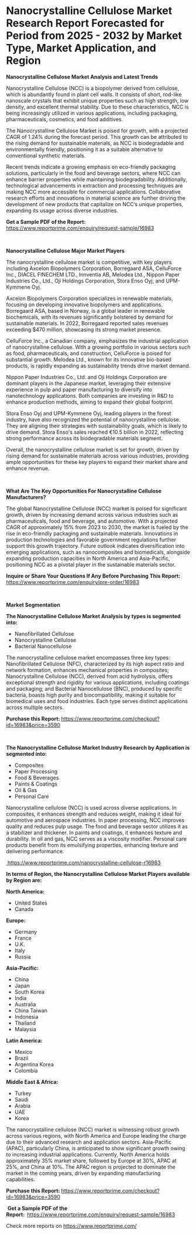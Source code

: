 <p><h1>Nanocrystalline Cellulose Market Research Report Forecasted for Period from 2025 -  2032 by Market Type, Market Application, and Region</h1></p><p><strong>Nanocrystalline Cellulose Market Analysis and Latest Trends</strong></p>
<p><p>Nanocrystalline Cellulose (NCC) is a biopolymer derived from cellulose, which is abundantly found in plant cell walls. It consists of short, rod-like nanoscale crystals that exhibit unique properties such as high strength, low density, and excellent thermal stability. Due to these characteristics, NCC is being increasingly utilized in various applications, including packaging, pharmaceuticals, cosmetics, and food additives.</p><p>The Nanocrystalline Cellulose Market is poised for growth, with a projected CAGR of 1.24% during the forecast period. This growth can be attributed to the rising demand for sustainable materials, as NCC is biodegradable and environmentally friendly, positioning it as a suitable alternative to conventional synthetic materials. </p><p>Recent trends indicate a growing emphasis on eco-friendly packaging solutions, particularly in the food and beverage sectors, where NCC can enhance barrier properties while maintaining biodegradability. Additionally, technological advancements in extraction and processing techniques are making NCC more accessible for commercial applications. Collaborative research efforts and innovations in material science are further driving the development of new products that capitalize on NCC’s unique properties, expanding its usage across diverse industries.</p></p>
<p><strong>Get a Sample PDF of the Report:&nbsp;</strong> <a href="https://www.reportprime.com/enquiry/request-sample/16983?utm_campaign=2186&utm_medium=2&utm_source=Github&utm_content=ia&utm_term=18032025&utm_id=nanocrystalline-cellulose">https://www.reportprime.com/enquiry/request-sample/16983</a></p>
<p>&nbsp;</p>
<p><strong>Nanocrystalline Cellulose Major Market Players</strong></p>
<p><p>The nanocrystalline cellulose market is competitive, with key players including Axcelon Biopolymers Corporation, Borregaard ASA, CelluForce Inc., DIACEL FINECHEM LTD., Innventia AB, Melodea Ltd., Nippon Paper Industries Co., Ltd., Oji Holdings Corporation, Stora Enso Oyj, and UPM-Kymmene Oyj. </p><p>Axcelon Biopolymers Corporation specializes in renewable materials, focusing on developing innovative biopolymers and applications. Borregaard ASA, based in Norway, is a global leader in renewable biochemicals, with its revenues significantly bolstered by demand for sustainable materials. In 2022, Borregaard reported sales revenues exceeding $470 million, showcasing its strong market presence.</p><p>CelluForce Inc., a Canadian company, emphasizes the industrial application of nanocrystalline cellulose. With a growing portfolio in various sectors such as food, pharmaceuticals, and construction, CelluForce is poised for substantial growth. Melodea Ltd., known for its innovative bio-based products, is rapidly expanding as sustainability trends drive market demand.</p><p>Nippon Paper Industries Co., Ltd. and Oji Holdings Corporation are dominant players in the Japanese market, leveraging their extensive experience in pulp and paper manufacturing to diversify into nanotechnology applications. Both companies are investing in R&D to enhance production methods, aiming to expand their global footprint.</p><p>Stora Enso Oyj and UPM-Kymmene Oyj, leading players in the forest industry, have also recognized the potential of nanocrystalline cellulose. They are aligning their strategies with sustainability goals, which is likely to drive demand. Stora Enso's sales reached €10.5 billion in 2022, reflecting strong performance across its biodegradable materials segment.</p><p>Overall, the nanocrystalline cellulose market is set for growth, driven by rising demand for sustainable materials across various industries, providing ample opportunities for these key players to expand their market share and enhance revenue.</p></p>
<p>&nbsp;</p>
<p><strong>What Are The Key Opportunities For Nanocrystalline Cellulose Manufacturers?</strong></p>
<p><p>The global Nanocrystalline Cellulose (NCC) market is poised for significant growth, driven by increasing demand across various industries such as pharmaceuticals, food and beverage, and automotive. With a projected CAGR of approximately 15% from 2023 to 2030, the market is fueled by the rise in eco-friendly packaging and sustainable materials. Innovations in production technologies and favorable government regulations further support this growth trajectory. Future outlook indicates diversification into emerging applications, such as nanocomposites and biomedicals, alongside expanding production capacities in North America and Asia-Pacific, positioning NCC as a pivotal player in the sustainable materials sector.</p></p>
<p><strong>Inquire or Share Your Questions If Any Before Purchasing This Report:</strong> <a href="https://www.reportprime.com/enquiry/pre-order/16983?utm_campaign=2186&utm_medium=2&utm_source=Github&utm_content=ia&utm_term=18032025&utm_id=nanocrystalline-cellulose">https://www.reportprime.com/enquiry/pre-order/16983</a></p>
<p>&nbsp;</p>
<p><strong>Market Segmentation</strong></p>
<p><strong>The Nanocrystalline Cellulose Market Analysis by types is segmented into:</strong></p>
<p><ul><li>Nanofibrillated Cellulose</li><li>Nanocrystalline Cellulose</li><li>Bacterial Nanocellulose</li></ul></p>
<p><p>The nanocrystalline cellulose market encompasses three key types: Nanofibrillated Cellulose (NFC), characterized by its high aspect ratio and network formation, enhances mechanical properties in composites; Nanocrystalline Cellulose (NCC), derived from acid hydrolysis, offers exceptional strength and rigidity for various applications, including coatings and packaging; and Bacterial Nanocellulose (BNC), produced by specific bacteria, boasts high purity and biocompatibility, making it suitable for biomedical uses and food industries. Each type serves distinct applications across multiple sectors.</p></p>
<p><strong>Purchase this Report:&nbsp;</strong><a href="https://www.reportprime.com/checkout?id=16983&price=3590&utm_campaign=2186&utm_medium=2&utm_source=Github&utm_content=ia&utm_term=18032025&utm_id=nanocrystalline-cellulose">https://www.reportprime.com/checkout?id=16983&price=3590</a></p>
<p>&nbsp;</p>
<p><strong>The Nanocrystalline Cellulose Market Industry Research by Application is segmented into:</strong></p>
<p><ul><li>Composites</li><li>Paper Processing</li><li>Food & Beverages</li><li>Paints & Coatings</li><li>Oil & Gas</li><li>Personal Care</li></ul></p>
<p><p>Nanocrystalline cellulose (NCC) is used across diverse applications. In composites, it enhances strength and reduces weight, making it ideal for automotive and aerospace industries. In paper processing, NCC improves quality and reduces pulp usage. The food and beverage sector utilizes it as a stabilizer and thickener. In paints and coatings, it enhances texture and durability. In oil and gas, NCC serves as a viscosity modifier. Personal care products benefit from its emulsifying properties, enhancing texture and delivering performance.</p></p>
<p><a href="https://www.reportprime.com/nanocrystalline-cellulose-r16983?utm_campaign=2186&utm_medium=2&utm_source=Github&utm_content=ia&utm_term=18032025&utm_id=nanocrystalline-cellulose">&nbsp;https://www.reportprime.com/nanocrystalline-cellulose-r16983</a></p>
<p><strong>In terms of Region, the Nanocrystalline Cellulose Market Players available by Region are:</strong></p>
<p>
    <p> <strong> North America: </strong>
        <ul>
            <li>United States</li>
            <li>Canada</li>
        </ul>
        </p> 
    <p> <strong> Europe: </strong>
        <ul>
            <li>Germany</li>
            <li>France</li>
            <li>U.K.</li>
            <li>Italy</li>
            <li>Russia</li>
        </ul>
        </p> 
    <p> <strong> Asia-Pacific: </strong>
        <ul>
            <li>China</li>
            <li>Japan</li>
            <li>South Korea</li>
            <li>India</li>
            <li>Australia</li>
            <li>China Taiwan</li>
            <li>Indonesia</li>
            <li>Thailand</li>
            <li>Malaysia</li>
        </ul>
        </p> 
    <p> <strong> Latin America: </strong>
        <ul>
            <li>Mexico</li>
            <li>Brazil</li>
            <li>Argentina Korea</li>
            <li>Colombia</li>
        </ul>
        </p> 
    <p> <strong> Middle East & Africa: </strong>
        <ul>
            <li>Turkey</li>
            <li>Saudi</li>
            <li>Arabia</li>
            <li>UAE</li>
            <li>Korea</li>
        </ul>
    </p>
    </p>
<p><p>The nanocrystalline cellulose (NCC) market is witnessing robust growth across various regions, with North America and Europe leading the charge due to their advanced research and application sectors. Asia-Pacific (APAC), particularly China, is anticipated to show significant growth owing to increasing industrial applications. Currently, North America holds approximately 35% market share, followed by Europe at 30%, APAC at 25%, and China at 10%. The APAC region is projected to dominate the market in the coming years, driven by expanding manufacturing capabilities.</p></p>
<p><strong>Purchase this Report: </strong><a href="https://www.reportprime.com/checkout?id=16983&price=3590&utm_campaign=2186&utm_medium=2&utm_source=Github&utm_content=ia&utm_term=18032025&utm_id=nanocrystalline-cellulose">https://www.reportprime.com/checkout?id=16983&price=3590</a></p>
<p>&nbsp;<strong>Get a Sample PDF of the Report:&nbsp;&nbsp;</strong><a href="https://www.reportprime.com/enquiry/request-sample/16983?utm_campaign=2186&utm_medium=2&utm_source=Github&utm_content=ia&utm_term=18032025&utm_id=nanocrystalline-cellulose">https://www.reportprime.com/enquiry/request-sample/16983</a></p>
<p><strong></strong></p>
<p>Check more reports on <a href="https://www.reportprime.com/?utm_campaign=2186&utm_medium=2&utm_source=Github&utm_content=ia&utm_term=18032025&utm_id=nanocrystalline-cellulose">https://www.reportprime.com/</a></p>